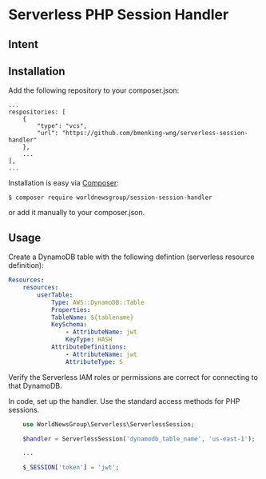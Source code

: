 # Serverless PHP Session Handler

## Intent


## Installation

Add the following repository to your composer.json:

```
...
respositories: [
    {
        "type": "vcs",
        "url": "https://github.com/bmenking-wng/serverless-session-handler"
    },
    ...
],
...
```

Installation is easy via [Composer](https://getcomposer.org/):

```$ composer require worldnewsgroup/session-session-handler```

or add it manually to your composer.json.

## Usage

Create a DynamoDB table with the following defintion (serverless resource definition):

```yaml
Resources:
    resources:
        userTable:
            Type: AWS::DynamoDB::Table
            Properties:
            TableName: ${tablename}
            KeySchema:
                - AttributeName: jwt
                KeyType: HASH
            AttributeDefinitions:
                - AttributeName: jwt
                AttributeType: S
```

Verify the Serverless IAM roles or permissions are correct for connecting to that DynamoDB.

In code, set up the handler.  Use the standard access methods for PHP sessions.

```php
    use WorldNewsGroup\Serverless\ServerlessSession;

    $handler = ServerlessSession('dynamodb_table_name', 'us-east-1');

    ...

    $_SESSION['token'] = 'jwt';

```